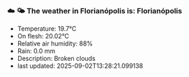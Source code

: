 ### ☁️ 🌤️  The weather in Florianópolis is: Florianópolis

- Temperature: 19.7°C
- On flesh: 20.02°C
- Relative air humidity: 88%
- Rain: 0.0 mm
- Description: Broken clouds
- last updated: 2025-09-02T13:28:21.099138
